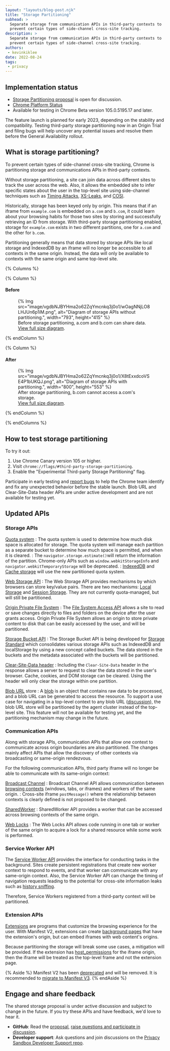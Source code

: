 ```yaml
---
layout: "layouts/blog-post.njk"
title: "Storage Partitioning"
subhead: >
  Separate storage from communication APIs in third-party contexts to
  prevent certain types of side-channel cross-site tracking.
description: >
  Separate storage from communication APIs in third-party contexts to
  prevent certain types of side-channel cross-site tracking.
authors:
 - kevinkiklee
date: 2022-08-24
tags:
 - privacy
---
```

 
## Implementation status

- [Storage Partitioning proposal](https://github.com/privacycg/storage-partitioning) is open for discussion.
- [Chrome Platform Status](https://chromestatus.com/feature/5723617717387264)
- Available for testing in Chrome Beta version 105.0.5195.17 and later.

The feature launch is planned for early 2023, depending on the stability and
compatibility. Testing third-party storage partitioning now in an Origin Trial
and filing bugs will help uncover any potential issues and resolve them before
the General Availability rollout.
 
## What is storage partitioning?
 
To prevent certain types of side-channel cross-site tracking, Chrome is
partitioning storage and communications APIs in third-party contexts.

Without
storage partitioning, a site can join data across different sites to track the
user across the web. Also, it allows the embedded site to infer specific states
about the user in the top-level site using side-channel techniques such as
[Timing Attacks](https://dl.acm.org/doi/10.1145/352600.352606),
[XS-Leaks](https://github.com/xsleaks/xsleaks), and
[COSI](https://arxiv.org/pdf/1908.02204.pdf).
 
Historically, storage has been keyed only by origin. This means that if an
iframe from `example.com` is embedded on `a.com` and `b.com`, it could learn
about your browsing habits for those two sites by storing and successfully
retrieving an ID from storage. With third-party storage partitioning enabled,
storage for `example.com` exists in two different partitions, one for `a.com`
and the other for `b.com`.

Partitioning generally means that data stored by storage APIs like local
storage and IndexedDB by an iframe will no longer be accessible to all contexts
in the same origin. Instead, the data will only be available to contexts with
the same origin and same top-level site.
 
 {% Columns %}

 {% Column %}

#### Before

<figure>
 {% Img src="image/vgdbNJBYHma2o62ZqYmcnkq3j0o1/wOagNNjLO8LHJUn6p1iM.png", alt="Diagram of storage APIs without partitioning.", width="793", height="415" %}
   <figcaption>
     Before storage partitioning, a.com and b.com can share data.<br/><a href="https://wd.imgix.net/image/vgdbNJBYHma2o62ZqYmcnkq3j0o1/wOagNNjLO8LHJUn6p1iM.png">View full size diagram</a>.
   </figcaption>
</figure>
 {% endColumn %}

 {% Column %}

#### After
 
<figure>
  {% Img src="image/vgdbNJBYHma2o62ZqYmcnkq3j0o1/X8tExxdcoVSE4P1bUKQJ.png", alt="Diagram of storage APIs with partitioning.", width="800", height="553" %}
    <figcaption>
      After storage partitioning, b.com cannot access a.com's storage.<br/><a href="https://wd.imgix.net/image/vgdbNJBYHma2o62ZqYmcnkq3j0o1/X8tExxdcoVSE4P1bUKQJ.png">View full size diagram</a>.
    </figcaption>
</figure>
 {% endColumn %}

{% endColumns %}
 
## How to test storage partitioning
 
To try it out:
 
1.  Use Chrome Canary version 105 or higher.
1.  Visit `chrome://flags/#third-party-storage-partitioning`.
1.  Enable the "Experimental Third-party Storage Partitioning" flag.
 
Participate in early testing and
[report bugs](https://bugs.chromium.org/p/chromium/issues/entry?labels=StoragePartitioning-trial-bugs&components=Blink%3EStorage)
to help the Chrome team identify and fix any unexpected behavior before the
stable launch. Blob URL and Clear-Site-Data header APIs are under active
development and are not available for testing yet.
 
## Updated APIs

### Storage APIs

   [Quota system](https://web.dev/storage-for-the-web/#how-much)
   :   The quota system is used to determine how much disk space is
       allocated for storage. The quota system will manage each partition as a
       separate bucket to determine how much space is permitted, and when it
       is cleared.
   :   The `navigator.storage.estimate()`will return the information of
       the partition. Chrome-only APIs such as `window.webkitStorageInfo` and
       `navigator.webkitTemporaryStorage` will be deprecated.
   :   [IndexedDB](https://developer.mozilla.org/docs/Web/API/IndexedDB_API)
       and [Cache storage](https://web.dev/cache-api-quick-guide) will use the
       new partitioned quota system.

   [Web Storage API](https://developer.mozilla.org/docs/Web/API/Web_Storage_API)
   :   The Web Storage API provides mechanisms by which browsers can
       store key/value pairs. There are two mechanisms:
       [Local Storage](https://developer.mozilla.org/docs/Web/API/Window/localStorage)
       and
       [Session Storage](https://developer.mozilla.org/docs/Web/API/Window/sessionStorage).
       They are not currently quota-managed, but will still be partitioned.

   [Origin Private File System](https://web.dev/file-system-access/#accessing-the-origin-private-file-system)
   :   The [File System Access
       API](https://web.dev/file-system-access) allows a site to read or save
       changes directly to files and folders on the device after the user
       grants access. Origin Private File System allows an origin to store
       private content to disk that can be easily accessed by the user, and
       will be partitioned.
   
   [Storage Bucket API](https://wicg.github.io/storage-buckets/explainer.html)
   :   The Storage Bucket API is being developed for [Storage
       Standard](https://storage.spec.whatwg.org/) which consolidates various
       storage APIs such as IndexedDB and localStorage by using a new concept
       called buckets. The data stored in the buckets and the metadata
       associated with the buckets will be partitioned.
   
   [Clear-Site-Data header](https://developer.mozilla.org/docs/Web/HTTP/Headers/Clear-Site-Data)
   :   Including the `Clear-Site-Data` header in the response allows a
       server to request to clear the data stored in the user's browser.
       Cache, cookies, and DOM storage can be cleared. Using the header will
       only clear the storage within one partition.
   
   [Blob URL](https://developer.mozilla.org/docs/Web/API/URL/createObjectURL) store
   :   A [blob](https://developer.mozilla.org/docs/Web/API/Blob)
       is an object that contains raw data to be processed, and a blob URL can
       be generated to access the resource.  To support a use case for
       navigating in a top-level context to any blob URL
       ([discussion](https://github.com/w3c/FileAPI/issues/153)), the blob URL
       store will be partitioned by the agent cluster instead of the top-level
       site. This feature will not be available for testing yet, and the
       partitioning mechanism may change in the future.
 
### Communication APIs
 
Along with storage APIs, communication APIs that allow one context to
communicate across origin boundaries are also partitioned. The changes mainly
affect APIs that allow the discovery of other contexts via broadcasting or
same-origin rendezvous.
 
For the following communication APIs, third party iframe will no longer be able
to communicate with its same-origin context:
 
   [Broadcast Channel](/blog/broadcastchannel/)
   :   Broadcast Channel API allows communication between
       [browsing contexts](https://developer.mozilla.org/docs/Glossary/Browsing_context)
       (windows, tabs, or iframes) and workers of the same origin.
   :   Cross-site iframe `postMessage()` where the relationship between
       contexts is clearly defined  is not proposed to be changed.
   
   [SharedWorker](https://developer.mozilla.org/docs/Web/API/SharedWorker)
   :   SharedWorker API provides a worker that can be accessed across
       browsing contexts of the same origin.
   
   [Web Locks](https://developer.mozilla.org/docs/Web/API/Web_Locks_API)
   :   The Web Locks API allows code running in one tab or worker of
       the same origin to acquire a lock for a shared resource while some work
       is performed.
 
### Service Worker API
 
The [Service Worker API](https://developer.mozilla.org/docs/Web/API/Service_Worker_API)
provides the interface for conducting tasks in the background. Sites create
persistent registrations that create new worker context to respond to events,
and that worker can communicate with any same-origin context. Also, the
Service Worker API can change the timing of navigation requests leading to the
potential for cross-site information leaks such as
[history sniffing](https://www.ndss-symposium.org/wp-content/uploads/ndss2021_1C-2_23104_paper.pdf).

Therefore, Service Workers registered from a third-party context will be
partitioned.
 
### Extension APIs
 
[Extensions](/docs/extensions/mv3/) are programs
that customize the browsing experience for the user. With Manifest V2,
extensions can create
[background pages](/docs/extensions/mv2/background_pages/)
that have the extension's origin, but can embed iframes with web content's
origins.

Because partitioning the storage will break some use cases, a
mitigation will be provided. If the extension has
[host_permissions](/docs/extensions/mv2/runtime_host_permissions/)
for the iframe origin, then the iframe will be treated as the top-level frame
and not the extension page.

{% Aside %} 
Manifest V2 has been
[deprecated](/docs/extensions/mv3/mv2-sunset/) and
will be removed. It is recommended to
[migrate to Manifest V3](/docs/extensions/mv3/intro/mv3-migration/).
{% endAside %} 
 
## Engage and share feedback
 
The shared storage proposal is under active discussion and subject to change in
the future. If you try these APIs and have feedback, we'd love to hear it.
 
-   **GitHub**: Read the
   [proposal](https://github.com/wanderview/quota-storage-partitioning/blob/main/explainer.md),
   [raise questions and participate in discussion](https://github.com/wanderview/quota-storage-partitioning/issues).
-   **Developer support**: Ask questions and join discussions on the
   [Privacy Sandbox Developer Support repo](https://github.com/GoogleChromeLabs/privacy-sandbox-dev-support).
